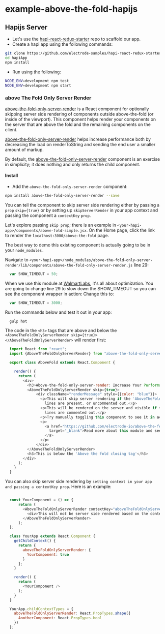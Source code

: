 # example-above-the-fold-hapijs

## <a name="hapijs-server"></a>Hapijs Server
- Let's use the [hapi-react-redux-starter] repo to scaffold our app.
- Create a hapi app using the following commands:

```bash
git clone https://github.com/electrode-samples/hapi-react-redux-starter.git hapiApp
cd hapiApp
npm install
```

- Run using the following:
```bash
NODE_ENV=development npm test
NODE_ENV=development npm start
```

### <a name="above-the-fold-only-server-render"></a>above The Fold Only Server Render

[above-the-fold-only-server-render] is a React component for optionally skipping server side rendering of components 
outside above-the-fold (or inside of the viewport). This component helps render your components on the server that are 
above the fold and the remaining components on the client.

[above-the-fold-only-server-render] helps increase performance both by decreasing the load on renderToString and sending
 the end user a smaller amount of markup.

By default, the [above-the-fold-only-server-render] component is an exercise in simplicity; it does nothing and only 
returns the child component.

#### Install

- Add the `above-the-fold-only-server-render` component:

```bash
npm install above-the-fold-only-server-render --save
```

You can tell the component to skip server side rendering either by passing a `prop` `skip={true}` or by setting up `skipServerRender` in your app context and passing the component a `contextKey` `prop`.

Let's explore passing `skip prop`; there is an example in
`<your-hapi-app>/components/above-fold-simple.jsx`. On the Home page, click the link to render the `localhost:3000/above-the-fold` page.

The best way to demo this existing component is actually going to be in your `node_modules.`

Navigate to `<your-hapi-app>/node_modules/above-the-fold-only-server-render/lib/components/above-the-fold-only-server-render.js` line 29:

```javascript
  var SHOW_TIMEOUT = 50;
```

When we use this module at [WalmartLabs](www.walmartlabs.com), it's all about optimization. You are going to change line 29 to slow down the SHOW_TIMEOUT so you can see the component wrapper in action:
Change this to:

```javascript
  var SHOW_TIMEOUT = 3000;
```

Run the commands below and test it out in your app:

```bash
  gulp hot
```

The code in the `<h3>` tags that are above and below the `<AboveTheFoldOnlyServerRender skip={true}> </AboveTheFoldOnlyServerRender>` will render first:

```javascript
  import React from "react";
  import {AboveTheFoldOnlyServerRender} from "above-the-fold-only-server-render";

  export class AboveFold extends React.Component {

    render() {
      return (
        <div>
          <h3>Above-the-fold-only-server-render: Increase Your Performance</h3>
          <AboveTheFoldOnlyServerRender skip={true}>
              <div className="renderMessage" style={{color: "blue"}}>
                <p>This will skip server rendering if the 'AboveTheFoldOnlyServerRender'
                  lines are present, or uncommented out.</p>
                <p>This will be rendered on the server and visible if the 'AboveTheFoldOnlyServerRender'
                  lines are commented out.</p>
                <p>Try manually toggling this component to see it in action</p>
                <p>
                  <a href="https://github.com/electrode-io/above-the-fold-only-server-render"
                    target="_blank">Read more about this module and see our live demo
                  </a>
                </p>
              </div>
          </AboveTheFoldOnlyServerRender>
          <h3>This is below the 'Above the fold closing tag'</h3>
        </div>
      );
    }
  }
```

You can also skip server side rendering by `setting context in your app and passing a contextKey prop`. Here is an example:

```js

  const YourComponent = () => {
      return (
        <AboveTheFoldOnlyServerRender contextKey="aboveTheFoldOnlyServerRender.SomeComponent">
          <div>This will not be server side rendered based on the context.</div>
        </AboveTheFoldOnlyServerRender>
      );
  };

  class YourApp extends React.Component {
    getChildContext() {
      return {
        aboveTheFoldOnlyServerRender: {
          YourComponent: true
        }
      };
    }

    render() {
      return (
        <YourComponent />
      );
    }
  }

  YourApp.childContextTypes = {
    aboveTheFoldOnlyServerRender: React.PropTypes.shape({
      AnotherComponent: React.PropTypes.bool
    })
  };
```


[hapi-react-redux-starter]: https://github.com/electrode-samples/hapi-react-redux-starter
[Above-the-fold-only-server-render]: https://github.com/electrode-io/above-the-fold-only-server-render